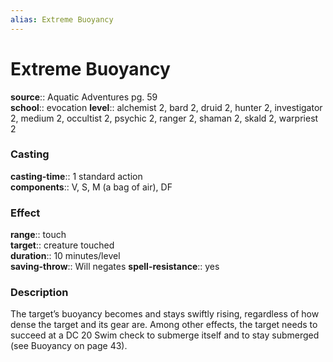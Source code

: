 ```yaml
---
alias: Extreme Buoyancy
---
```


# Extreme Buoyancy 

**source**:: Aquatic Adventures pg. 59  
**school**:: evocation
**level**:: alchemist 2, bard 2, druid 2, hunter 2, investigator 2, medium 2, occultist 2, psychic 2, ranger 2, shaman 2, skald 2, warpriest 2

### Casting 

**casting-time**:: 1 standard action  
**components**:: V, S, M (a bag of air), DF

### Effect 

**range**:: touch  
**target**:: creature touched  
**duration**:: 10 minutes/level  
**saving-throw**:: Will negates
**spell-resistance**:: yes

### Description 

The target’s buoyancy becomes and stays swiftly rising, regardless of how dense the target and its gear are. Among other effects, the target needs to succeed at a DC 20 Swim check to submerge itself and to stay submerged (see Buoyancy on page 43).
